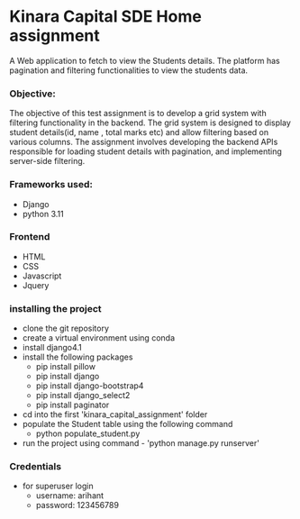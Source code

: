 # Kinara Capital SDE Home assignment
A Web application to fetch to view the Students details. The platform has pagination and filtering functionalities to view the students data.


### Objective:
The objective of this test assignment is to develop a grid system with filtering functionality in the backend. The grid system is designed to display student details(id, name , total marks etc) and allow filtering based on various columns. 
The assignment involves developing the backend APIs responsible for loading student details with pagination, and implementing server-side filtering.

### Frameworks used:
* Django
* python 3.11

### Frontend
* HTML
* CSS
* Javascript
* Jquery

### installing the project
* clone the git repository
* create a virtual environment using conda
* install django4.1
* install the following packages
  * pip install pillow
  * pip install django
  * pip install django-bootstrap4
  * pip install django_select2
  * pip install paginator
* cd into the first 'kinara_capital_assignment' folder
* populate the Student table using the following command
    * python populate_student.py
* run the project using command - 'python manage.py runserver'

### Credentials
* for superuser login
    * username: arihant
    * password: 123456789


